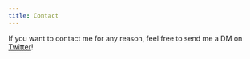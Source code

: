 ```yaml
---
title: Contact
---
```


If you want to contact me for any reason, feel free to send me a DM on [Twitter](https://twitter.com/@_iHakunA)!
